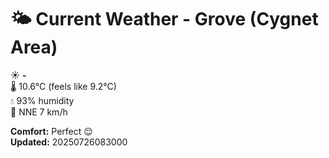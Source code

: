 # 🌤️ Current Weather - Grove (Cygnet Area)

☀️ **-**  
🌡️ 10.6°C (feels like 9.2°C)  
💧 93% humidity  
💨 NNE 7 km/h  

**Comfort:** Perfect 😌  
**Updated:** 20250726083000
